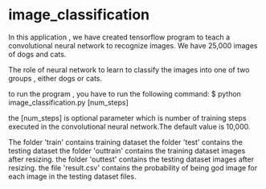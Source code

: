 # image_classification
In this application , we have created tensorflow program to teach a 
convolutional neural network to recognize images. We have 25,000 images
of dogs and cats.

The role of neural network to learn to classify the images into one of
two groups , either dogs or cats.

to run the program , you have to run the following command:
$ python image_classification.py [num_steps]

the [num_steps] is optional parameter which is number of training steps
executed in the convolutional neural network.The default value is 10,000.

The folder 'train' contains training dataset
the folder 'test' contains the testing dataset
the folder 'outtrain' contains the training dataset images after resizing.
the folder 'outtest' contains the testing dataset images after resizing.
the file 'result.csv' contains the probability of being god image for 
each image in the testing dataset files.
